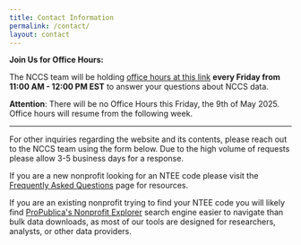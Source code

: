 ```yaml
---
title: Contact Information
permalink: /contact/
layout: contact
---
```



**Join Us for Office Hours:** 

The NCCS team will be holding [office hours at this link](https://teams.microsoft.com/l/meetup-join/19%3ameeting_OTg0OGQ0MjctNGM5NS00NTIyLWE3MGEtYTBjMzQ1OWJhMDc5%40thread.v2/0?context=%7b%22Tid%22%3a%22648e80b8-b4a6-4750-b333-996d512f8ce0%22%2c%22Oid%22%3a%22c4b3a1cc-47ac-4fb7-a285-681475f3ce08%22%7d) **every Friday from 11:00 AM - 12:00 PM EST** to answer your questions about NCCS data.

**Attention**: There will be no Office Hours this Friday, the 9th of May 2025. Office hours will resume from the following week.

<hr>

For other inquiries regarding the website and its contents, please reach out to the NCCS team using the form below. Due to the high volume of requests please allow 3-5 business days for a response.

If you are a new nonprofit looking for an NTEE code please visit the [Frequently Asked Questions](https://nccs.urban.org/nccs/faq/) page for resources. 

If you are an existing nonprofit trying to find your NTEE code you will likely find [ProPublica's Nonprofit Explorer](https://projects.propublica.org/nonprofits/) search engine easier to navigate than bulk data downloads, as most of our tools are designed for researchers, analysts, or other data providers. 



